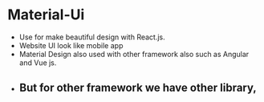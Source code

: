 # Material-Ui

- Use for make beautiful design with React.js.
- Website UI look like mobile app
- Material Design also used with other framework also such as Angular and Vue js.
- But for other framework we have other library,
   - 
